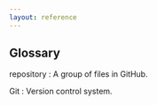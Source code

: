 ```yaml
---
layout: reference
---
```


## Glossary

repository
:   A group of files in GitHub.

Git
:   Version control system.
